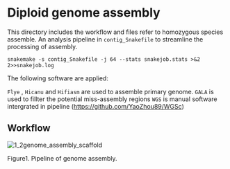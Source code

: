 
# Diploid genome assembly
This directory includes the workflow and files refer to homozygous species assemble. An analysis pipeline in `contig_Snakefile` to streamline the processing of assembly. 

```shell
snakemake -s contig_Snakefile -j 64 --stats snakejob.stats >&2 2>>snakejob.log
```

The following software are applied:

`Flye` , `Hicanu` and `Hifiasm` are used to assemble primary genome.
`GALA` is used to fillter the potential miss-assembly regions
`WGS` is manual software intergrated in pipeline (https://github.com/YaoZhou89/WGSc) 

## Workflow

![1_2genome_assembly_scaffold](https://github.com/YaoZhou89/TGG/blob/main/figs/1_2genome_assembly_scaffold.png)

Figure1.  Pipeline of genome assembly.





